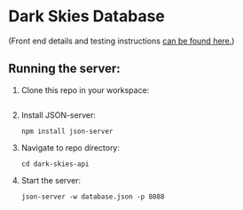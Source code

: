 # Dark Skies Database

(Front end details and testing instructions [can be found here.](https://github.com/LukeTHardy/dark-skies))

## Running the server:
1. Clone this repo in your workspace:
   ``` git clone git@github.com:LukeTHardy/dark-skies-api.git
   ```
2. Install JSON-server:
   ```
   npm install json-server
   ```
3. Navigate to repo directory:
   ```
   cd dark-skies-api
   ```
4. Start the server:
   ```
   json-server -w database.json -p 8088
   ```
